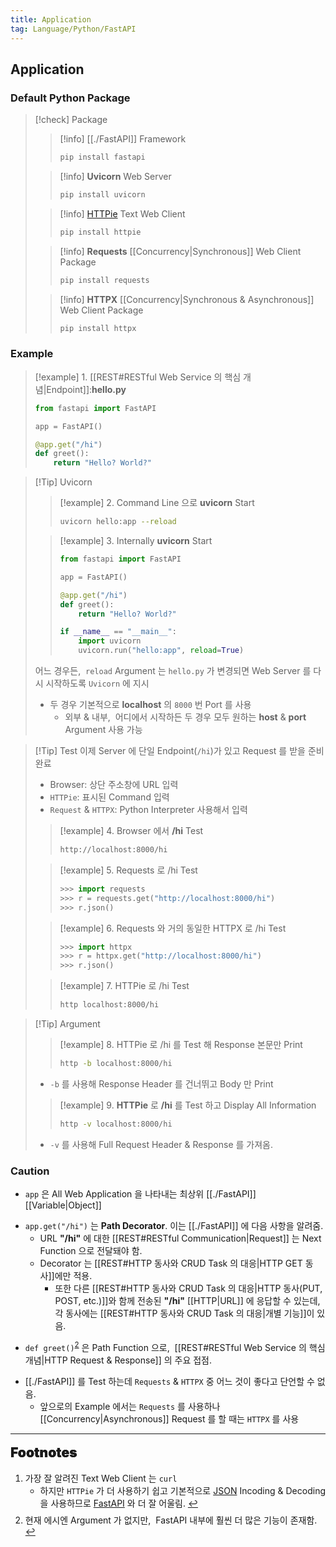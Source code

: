 ```yaml
---
title: Application
tag: Language/Python/FastAPI
---
```


## Application

### Default Python Package

> [!check] Package
>
> > [!info] [[./FastAPI]] Framework
>   > ```zsh
>   > pip install fastapi
>   > ```
>
> > [!info] **Uvicorn** Web Server
>   > ```zsh
>   > pip install uvicorn
>   > ```
>
> > [!info] <span id="httpie-ref"><a href="#footnote-httpie">HTTPie</a></span> Text Web Client
>   > ```zsh
>   > pip install httpie
>   > ```
>
> > [!info] **Requests** [[Concurrency|Synchronous]] Web Client Package
>   > ```zsh
>   > pip install requests
>   > ```
>
> > [!info] **HTTPX** [[Concurrency|Synchronous & Asynchronous]] Web Client Package
>   > ```zsh
>   > pip install httpx
>   > ```

### Example

> [!example] 1. [[REST#RESTful Web Service 의 핵심 개념|Endpoint]]:**hello.py**
>
> ```python
> from fastapi import FastAPI
>
> app = FastAPI()
> 
> @app.get("/hi")
> def greet():
>     return "Hello? World?"
> ```

> [!Tip] Uvicorn
>
> > [!example] 2. Command Line 으로 **uvicorn** Start
> >
> > ```zsh
> > uvicorn hello:app --reload
> > ```
>
> > [!example] 3. Internally **uvicorn** Start
> >
> > ```python
> > from fastapi import FastAPI
> >
> > app = FastAPI()
> > 
> > @app.get("/hi")
> > def greet():
> >     return "Hello? World?"
> >
> > if __name__ == "__main__":
> >     import uvicorn
> >     uvicorn.run("hello:app", reload=True)
> > ```
>
> 어느 경우든, &nbsp;`reload` Argument 는 `hello.py` 가 변경되면 Web Server 를 다시 시작하도록 `Uvicorn` 에 지시
>
> - 두 경우 기본적으로 **localhost** 의 `8000` 번 Port 를 사용
>   - 외부 & 내부, &nbsp;어디에서 시작하든 두 경우 모두 원하는 **host** & **port** Argument 사용 가능

> [!Tip] Test
> 이제 Server 에 단일 Endpoint(`/hi`)가 있고 Request 를 받을 준비 완료
>
> - Browser: 상단 주소창에 URL 입력
> - `HTTPie`: 표시된 Command 입력
> - `Request` & `HTTPX`: Python Interpreter 사용해서 입력
>
> > [!example] 4. Browser 에서 **/hi** Test
> >
> > ```zsh
> > http://localhost:8000/hi
> > ```
>
> > [!example] 5. Requests 로 /hi Test
> >
> > ```python
> > >>> import requests
> > >>> r = requests.get("http://localhost:8000/hi")
> > >>> r.json()
> > ```
>
> > [!example] 6. Requests 와 거의 동일한 HTTPX 로 /hi Test
> >
> > ```python
> > >>> import httpx
> > >>> r = httpx.get("http://localhost:8000/hi")
> > >>> r.json()
> > ```
>
> > [!example] 7. HTTPie 로 /hi Test
> >
> > ```zsh
> > http localhost:8000/hi
> > ```

> [!Tip] Argument
>
> > [!example] 8. HTTPie 로 /hi 를 Test 해 Response 본문만 Print
> >
> > ```zsh
> > http -b localhost:8000/hi
> > ```
>
> - `-b` 를 사용해 Response Header 를 건너뛰고 Body 만 Print
>
> > [!example] 9. **HTTPie** 로 **/hi** 를 Test 하고 Display All Information
> >
> > ```zsh
> > http -v localhost:8000/hi
> > ```
>
> - `-v` 를 사용해 Full Request Header & Response 를 가져옴.

### Caution

- `app` 은 All Web Application 을 나타내는 최상위 [[./FastAPI]] [[Variable|Object]]

<p style='margin-top: 0.5em; margin-bottom: 0.5em'></p>

- `app.get("/hi")` 는 **Path Decorator**. 이는 [[./FastAPI]] 에 다음 사항을 알려줌.
  - URL **"/hi"** 에 대한 [[REST#RESTful Communication|Request]] 는 Next Function 으로 전달돼야 함.
  - Decorator 는 [[REST#HTTP 동사와 CRUD Task 의 대응|HTTP GET 동사]]에만 적용.
    - 또한 다른 [[REST#HTTP 동사와 CRUD Task 의 대응|HTTP 동사(PUT, POST, etc.)]]와 함께 전송된 **"/hi"** [[HTTP|URL]] 에 응답할 수 있는데, 각 동사에는 [[REST#HTTP 동사와 CRUD Task 의 대응|개별 기능]]이 있음.

<p style='margin-top: 0.5em; margin-bottom: 0.5em'></p>

- `def greet()`<sup id="greet-ref"><a href="#footnote-greet">2</a></sup> 은 Path Function 으로, &nbsp;[[REST#RESTful Web Service 의 핵심 개념|HTTP Request & Response]] 의 주요 접점.

<p style='margin-top: 0.5em; margin-bottom: 0.5em'></p>

- [[./FastAPI]] 를 Test 하는데 `Requests` & `HTTPX` 중 어느 것이 좋다고 단언할 수 없음.
  - 앞으로의 Example 에서는 `Requests` 를 사용하나 [[Concurrency|Asynchronous]] Request 를 할 때는 `HTTPX` 를 사용

---

<span style="display: block; font-size: 1.5em; margin-top: 0.83em; margin-bottom: 0.83em; margin-left: 0; margin-right: 0; font-weight: 900; text-shadow: 0px 0px 0.5px #000">Footnotes</span>

<ol>
  <li id="footnote-httpie">가장 잘 알려진 Text Web Client 는 <code>curl</code>
    <ul>
      <li>하지만 <code>HTTPie</code> 가 더 사용하기 쉽고 기본적으로 <a href="JSON & API Data Type.md#JSON(JavaScript Object Notation)">JSON</a> Incoding & Decoding 을 사용하므로 <a href="FastAPI.md">FastAPI</a> 와 더 잘 어울림.
        <a href="#httpie-ref" title="Return">↩</a>
      </li>
    </ul>
  </li>
  <p style='margin-top: 0.5em; margin-bottom: 0.5em'></p>
  <li id="footnote-greet">현재 에시엔 Argument 가 없지만, &nbsp;FastAPI 내부에 훨씬 더 많은 기능이 존재함.
    <a href="#greet-ref" title="Return">↩</a>
  </li>
</ol>
